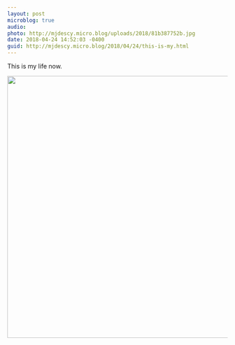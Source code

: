 ```yaml
---
layout: post
microblog: true
audio: 
photo: http://mjdescy.micro.blog/uploads/2018/81b387752b.jpg
date: 2018-04-24 14:52:03 -0400
guid: http://mjdescy.micro.blog/2018/04/24/this-is-my.html
---
```

This is my life now.

<img src="http://mjdescy.micro.blog/uploads/2018/81b387752b.jpg" width="600" height="599" />
